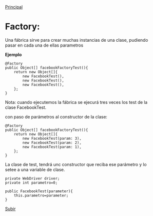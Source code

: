 <a name='top'></a>
[Principal](../README.md)

# Factory:
Una fábrica sirve para crear muchas instancias de una clase, pudiendo pasar en cada una de ellas parametros

**Ejemplo**

    @Factory
    public Object[] facebookFactoryTest(){
        return new Object[]{
            new FacebookTest(),
            new FacebookTest(),
            new FacebookTest(),
        };
    }

Nota: cuando ejecutemos la fábrica se ejecurá tres veces los test de la clase FacebookTest.</br>

con paso de parámetros al constructor de la clase:

    @Factory
    public Object[] facebookFactoryTest(){
        return new Object[]{
            new FacebookTest(param: 3),
            new FacebookTest(param: 2),
            new FacebookTest(param: 1),
        };
    }

La clase de test, tendrá unc constructor que reciba ese parámetro y lo setee a una variable de clase.

    private WebDriver driver;
    private int parametro=0;
    
    public FacebookTest(parameter){
        this.parametro=parameter;
    }

[Subir](#top)